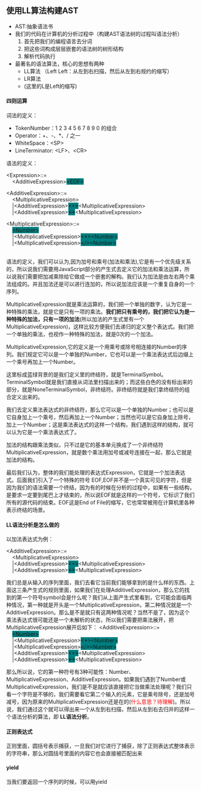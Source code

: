 ## 使用LL算法构建AST
- AST:抽象语法书
- 我们的代码在计算机的分析过程中（构建AST语法树的过程叫语法分析）
   1. 首先把我们的编程语言去分词
   2. 把这些词构成层层嵌套的语法树的树形结构
   3. 解析代码执行
- 最著名的语法算法，核心的思想有两种
   - LL算法 （Left Left：从左到右扫描，然后从左到右规约的缩写）
   - LR算法 
   - (这里的L是Left的缩写)  

#### 四则运算
词法的定义：
- TokenNumber：1 2 3 4 5 6 7 8 9 0 的组合
- Operator：+、-、*、/ 之一
- WhiteSpace：\<SP\>
- LineTerminator: \<LF\>、\<CR\>

语法的定义：

\<Expression\>::=<br>
 &nbsp;&nbsp;&nbsp;&nbsp;\<AdditiveExpression\><span style="background-color:Teal;">\<EOF\></span>

 \<AdditiveExpression\>::=<br>
 &nbsp;&nbsp;&nbsp;&nbsp;\<MultiplicativeExpression\><br>
 &nbsp;&nbsp;&nbsp;&nbsp;|\<AdditiveExpression\><span style="background-color:Teal;">\<+\></span>\<MultiplicativeExpression\><br>
 &nbsp;&nbsp;&nbsp;&nbsp;|\<AdditiveExpression\><span style="background-color:Teal;">\<-\></span>\<MultiplicativeExpression\><br>
 
 \<MultiplicativeExpression\>::=<br>
&nbsp;&nbsp;&nbsp;&nbsp;<span style="background-color:Teal;">\<Number\></span><br>
 &nbsp;&nbsp;&nbsp;&nbsp;|\<MultiplicativeExpression\><span style="background-color:Teal;">\<*\>\<Number\></span><br>
 &nbsp;&nbsp;&nbsp;&nbsp;|\<MultiplicativeExpression\><span style="background-color:Teal;">\</\>\<Number\></span><br>
</br>

语法的定义，我们可以认为,因为加号和乘号(加法和乘法),它是有一个优先级关系的，所以说我们需要用JavaScript部分的产生式去定义它的加法和乘法运算，所以说我们需要把加减乘除给它做成一个嵌套的解构。我们认为加法是由左右两个乘法组成的。并且加法还是可以进行连加的，所以说加法应该是一个重复自身的一个序列。

MultiplicativeExpression就是乘法运算的，我们把一个单独的数字，认为它是一种特殊的乘法，就是它是只有一项的乘法。**我们把只有乘号的，我们把它认为是一种特殊的加法，只有一项的加法**(所以加法的产生式里有一个MultiplicativeExpression)，这样比较方便我们去递归的定义整个表达式。我们把一个单独的乘法，也视作一种特殊的加法，就是0次的一个加法。

MultiplicativeExpression,它的定义是一个用乘号或除号相连接的Number的序列。我们规定它可以是一个单独的Number，它也可以是一个乘法表达式后边缀上一个乘号再加上一个Number。

这里标成蓝绿背景的是我们定义里的终结符，就是TerminalSymbol。TerminalSymbol就是我们直接从词法里扫描出来的；而这些白色的没有标出来的部分，就是NoneTerminalSymbol，非终结符。非终结符就是我们拿终结符的组合定义出来的。

我们去定义乘法表达式的非终结符，那么它可以是一个单独的Number；也可以是它自身加上一个乘号，然后再加上一个Number；当然也可以是它自身加上除号，加上一个Number；这是乘法表达式的这样一个结构，我们遇到这样的结构，就可以认为它是一个乘法表达式了。

加法的结构跟乘法类似，只不过是它的基本单元换成了一个非终结符MultiplicativeExpression，就是数个乘法用加号或减号连接在一起，那么它就是加法的结构。

最后我们认为，整体的我们能处理的表达式Expression，它就是一个加法表达式。后面我们引入了一个特殊的符号 EOF,EOF并不是一个真实可见的字符，但是因为我们的语法需要一个终结，因为有的时候在分析的过程中，如果有一些结构，是要求一定要到尾巴上才结束的，所以说EOF就是这样的一个符号，它标识了我们所有的源代码的结束。EOF这是End of File的缩写，它也常常被用在计算机里各种表示终结的场景。

#### LL语法分析是怎么做的
以加法表达式为例：

 \<AdditiveExpression\>::=<br>
 &nbsp;&nbsp;&nbsp;&nbsp;\<MultiplicativeExpression\><br>
 &nbsp;&nbsp;&nbsp;&nbsp;|\<AdditiveExpression\><span style="background-color:Teal;">\<+\></span>\<MultiplicativeExpression\><br>
 &nbsp;&nbsp;&nbsp;&nbsp;|\<AdditiveExpression\><span style="background-color:Teal;">\<-\></span>\<MultiplicativeExpression\><br>
 
 我们总是从输入的序列里面，我们去看它当前我们能够拿到的是什么样的东西。上面这三条产生式的规则里面，如果我们在处理AdditiveExpression，那么它的找到的第一个符号symbol会是什么呢？我们从上面产生式里看到，它可能会面临两种情况，第一种就是开头是一个MultiplicativeExpression，第二种情况就是一个AdditiveExpression。那么是不是就只有这两种情况呢？当然不是了，因为这个乘法表达式很可能还是一个未解析的状态，所以我们需要把乘法展开，把MultiplicativeExpression展开后如下：
  \<AdditiveExpression\>::=<br>
&nbsp;&nbsp;&nbsp;&nbsp;<span style="background-color:Teal;">\<Number\></span><br>
 &nbsp;&nbsp;&nbsp;&nbsp;|\<MultiplicativeExpression\><span style="background-color:Teal;">\<*\>\<Number\></span><br>
 &nbsp;&nbsp;&nbsp;&nbsp;|\<MultiplicativeExpression\><span style="background-color:Teal;">\</\>\<Number\></span><br>
 &nbsp;&nbsp;&nbsp;&nbsp;|\<AdditiveExpression\><span style="background-color:Teal;">\<+\></span>\<MultiplicativeExpression\><br>
 &nbsp;&nbsp;&nbsp;&nbsp;|\<AdditiveExpression\><span style="background-color:Teal;">\<-\></span>\<MultiplicativeExpression\><br>

 那么所以说，它的第一种符号有3种可能性：Number、MultiplicativeExpression、AdditiveExpression。如果我们遇到了Number或MultiplicativeExpression，我们是不是就应该直接把它当做乘法处理呢？我们只看一个字符是不够的，我们需要看它第二个输入的元素，它是乘号除号，还是加号减号，因为原来的MultiplicativeExpression还是在的(<span style="color:red">什么意思？待理解</span>)。所以说，我们通过这个就可以得出来一个从左到右扫描，然后从左到右去归并的这样一个语法分析的算法，即 **LL语法分析**。


#### 正则表达式
正则里面，圆括号表示捕获，一旦我们对它进行了捕获，除了正则表达式整体表示的字符串，那么对圆括号里面的内容它也会直接被匹配出来

#### yield
当我们要返回一个序列的时候，可以用yield

